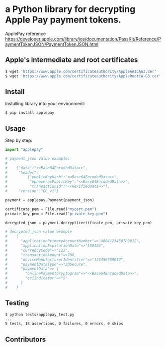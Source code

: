 # a Python library for decrypting Apple Pay payment tokens.

ApplePay reference https://developer.apple.com/library/ios/documentation/PassKit/Reference/PaymentTokenJSON/PaymentTokenJSON.html

## Apple's intermediate and root certificates

```sh
$ wget 'https://www.apple.com/certificateauthority/AppleAAICAG3.cer'
$ wget 'https://www.apple.com/certificateauthority/AppleRootCA-G3.cer'
```

## Install

Installing library into your environment:

```sh
$ pip install applepay
```

## Usage

Step by step:


```python
import "applepay"

# payment_json value example:
#
#    {"data":"<<Base64EncodedData>>",
#     "header":
#         {"publicKeyHash":"<<Base64EncodedData>>",
#          "ephemeralPublicKey":"<<Base64EncodedData>>",
#          "transactionId":"<<HexifiedData>>"},
#     "version":"EC_v1"}

payment = applepay.Payment(payment_json)

certificate_pem = File.read("mycert.pem")
private_key_pem = File.read("private_key.pem")

decrypted_json = payment.decrypt(certificate_pem, private_key_pem)

# decrypted_json value example
#    {
#      "applicationPrimaryAccountNumber"=>"4804123456789012",
#      "applicationExpirationDate"=>"190123",
#      "currencyCode"=>"123",
#      "transactionAmount"=>700,
#      "deviceManufacturerIdentifier"=>"123456789012",
#      "paymentDataType"=>"3DSecure",
#      "paymentData"=> {
#        "onlinePaymentCryptogram"=>"<<Base64EncodedData>>",
#        "eciIndicator"=>"5"
#      }
#    }
```

## Testing

```sh
$ python tests/applepay_test.py
...
5 tests, 18 assertions, 0 failures, 0 errors, 0 skips
```

## Contributors